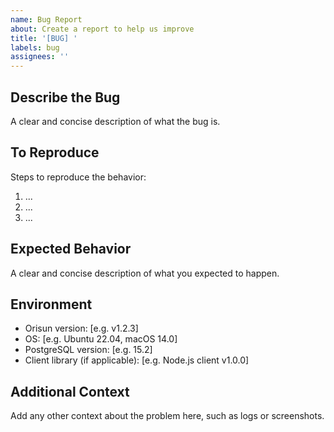 ```yaml
---
name: Bug Report
about: Create a report to help us improve
title: '[BUG] '
labels: bug
assignees: ''
---
```


## Describe the Bug
A clear and concise description of what the bug is.

## To Reproduce
Steps to reproduce the behavior:
1. ...
2. ...
3. ...

## Expected Behavior
A clear and concise description of what you expected to happen.

## Environment
- Orisun version: [e.g. v1.2.3]
- OS: [e.g. Ubuntu 22.04, macOS 14.0]
- PostgreSQL version: [e.g. 15.2]
- Client library (if applicable): [e.g. Node.js client v1.0.0]

## Additional Context
Add any other context about the problem here, such as logs or screenshots.